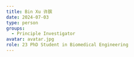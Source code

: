 ```yaml
---
title: Bin Xu 许膑
date: 2024-07-03
type: person
groups:
  - Principle Investigator
avatar: avatar.jpg
role: 23 PhD Student in Biomedical Engineering
---
```

